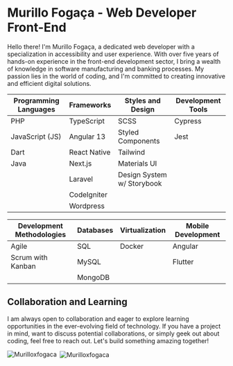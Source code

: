 # Murillo Fogaça - Web Developer Front-End

Hello there! I'm Murillo Fogaça, a dedicated web developer with a specialization in accessibility and user experience. With over five years of hands-on experience in the front-end development sector, I bring a wealth of knowledge in software manufacturing and banking processes. My passion lies in the world of coding, and I'm committed to creating innovative and efficient digital solutions.

| **Programming Languages** | **Frameworks** | **Styles and Design** | **Development Tools** |
|---------------------------|---------------|----------------------|-----------------------|
| PHP                       | TypeScript    | SCSS                 | Cypress               |
| JavaScript (JS)           | Angular 13    | Styled Components     | Jest                  |
| Dart                      | React Native  | Tailwind             |                       |
| Java                      | Next.js       | Materials UI          |                       |
|                           | Laravel       | Design System w/ Storybook|                       |
|                           | CodeIgniter   |                      |                       |
|                           | Wordpress     |                      |                       |

| **Development Methodologies** | **Databases** | **Virtualization** | **Mobile Development** |
|------------------------------|--------------|--------------------|------------------------|
| Agile                        | SQL          | Docker             | Angular                |
| Scrum with Kanban            | MySQL        |                    | Flutter                |
|                              | MongoDB      |                    |                        |



## Collaboration and Learning

I am always open to collaboration and eager to explore learning opportunities in the ever-evolving field of technology. If you have a project in mind, want to discuss potential collaborations, or simply geek out about coding, feel free to reach out. Let's build something amazing together!

<p><img align="left" src="https://github-readme-stats.vercel.app/api/top-langs?username=Murilloxfogaca&show_icons=true&locale=en&layout=compact" alt="Murilloxfogaca" /></p>

<p>&nbsp;<img align="center" src="https://github-readme-stats.vercel.app/api?username=Murilloxfogaca&show_icons=true&locale=en" alt="Murilloxfogaca" /></p>
